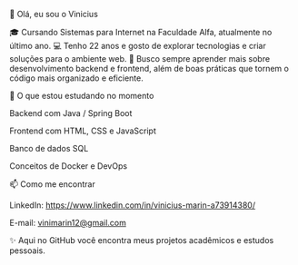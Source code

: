 👋 Olá, eu sou o Vinicius

🎓 Cursando Sistemas para Internet na Faculdade Alfa, atualmente no último ano. 💻 Tenho 22 anos e gosto de explorar tecnologias e criar soluções para o ambiente web. 🚀 Busco sempre aprender mais sobre desenvolvimento backend e frontend, além de boas práticas que tornem o código mais organizado e eficiente.

🌱 O que estou estudando no momento

Backend com Java / Spring Boot

Frontend com HTML, CSS e JavaScript

Banco de dados SQL

Conceitos de Docker e DevOps

📫 Como me encontrar

LinkedIn: https://www.linkedin.com/in/vinicius-marin-a73914380/

E-mail: vinimarin12@gmail.com

✨ Aqui no GitHub você encontra meus projetos acadêmicos e estudos pessoais.
